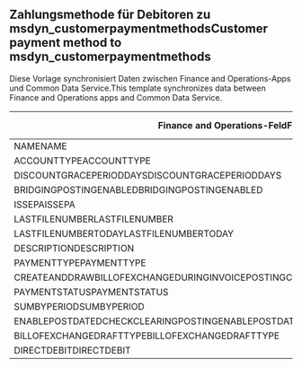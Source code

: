 ## <a name="customer-payment-method-to-msdyn_customerpaymentmethods"></a><span data-ttu-id="b6589-101">Zahlungsmethode für Debitoren zu msdyn_customerpaymentmethods</span><span class="sxs-lookup"><span data-stu-id="b6589-101">Customer payment method to msdyn_customerpaymentmethods</span></span>

<span data-ttu-id="b6589-102">Diese Vorlage synchronisiert Daten zwischen Finance and Operations-Apps und Common Data Service.</span><span class="sxs-lookup"><span data-stu-id="b6589-102">This template synchronizes data between Finance and Operations apps and Common Data Service.</span></span>

<span data-ttu-id="b6589-103">Finance and Operations-Feld</span><span class="sxs-lookup"><span data-stu-id="b6589-103">Finance and Operations field</span></span> | <span data-ttu-id="b6589-104">Zuordnungstyp</span><span class="sxs-lookup"><span data-stu-id="b6589-104">Map type</span></span> | <span data-ttu-id="b6589-105">Anderes Dynamics 365-Feld</span><span class="sxs-lookup"><span data-stu-id="b6589-105">Other Dynamics 365 field</span></span> | <span data-ttu-id="b6589-106">Standardwert</span><span class="sxs-lookup"><span data-stu-id="b6589-106">Default value</span></span>
---|---|---|---
<span data-ttu-id="b6589-107">NAME</span><span class="sxs-lookup"><span data-stu-id="b6589-107">NAME</span></span> | = | <span data-ttu-id="b6589-108">msdyn_name</span><span class="sxs-lookup"><span data-stu-id="b6589-108">msdyn_name</span></span> | 
<span data-ttu-id="b6589-109">ACCOUNTTYPE</span><span class="sxs-lookup"><span data-stu-id="b6589-109">ACCOUNTTYPE</span></span> | >< | <span data-ttu-id="b6589-110">msdyn_accounttype</span><span class="sxs-lookup"><span data-stu-id="b6589-110">msdyn_accounttype</span></span> | 
<span data-ttu-id="b6589-111">DISCOUNTGRACEPERIODDAYS</span><span class="sxs-lookup"><span data-stu-id="b6589-111">DISCOUNTGRACEPERIODDAYS</span></span> | = | <span data-ttu-id="b6589-112">msdyn_discountgraceperioddays</span><span class="sxs-lookup"><span data-stu-id="b6589-112">msdyn_discountgraceperioddays</span></span> | 
<span data-ttu-id="b6589-113">BRIDGINGPOSTINGENABLED</span><span class="sxs-lookup"><span data-stu-id="b6589-113">BRIDGINGPOSTINGENABLED</span></span> | >< | <span data-ttu-id="b6589-114">msdyn_bridgingpostingenabled</span><span class="sxs-lookup"><span data-stu-id="b6589-114">msdyn_bridgingpostingenabled</span></span> | 
<span data-ttu-id="b6589-115">ISSEPA</span><span class="sxs-lookup"><span data-stu-id="b6589-115">ISSEPA</span></span> | >< | <span data-ttu-id="b6589-116">msdyn_issepa</span><span class="sxs-lookup"><span data-stu-id="b6589-116">msdyn_issepa</span></span> | 
<span data-ttu-id="b6589-117">LASTFILENUMBER</span><span class="sxs-lookup"><span data-stu-id="b6589-117">LASTFILENUMBER</span></span> | = | <span data-ttu-id="b6589-118">msdyn_lastfilenumber</span><span class="sxs-lookup"><span data-stu-id="b6589-118">msdyn_lastfilenumber</span></span> | 
<span data-ttu-id="b6589-119">LASTFILENUMBERTODAY</span><span class="sxs-lookup"><span data-stu-id="b6589-119">LASTFILENUMBERTODAY</span></span> | = | <span data-ttu-id="b6589-120">msdyn_lastfilenumbertoday</span><span class="sxs-lookup"><span data-stu-id="b6589-120">msdyn_lastfilenumbertoday</span></span> | 
<span data-ttu-id="b6589-121">DESCRIPTION</span><span class="sxs-lookup"><span data-stu-id="b6589-121">DESCRIPTION</span></span> | = | <span data-ttu-id="b6589-122">msdyn_description</span><span class="sxs-lookup"><span data-stu-id="b6589-122">msdyn_description</span></span> | 
<span data-ttu-id="b6589-123">PAYMENTTYPE</span><span class="sxs-lookup"><span data-stu-id="b6589-123">PAYMENTTYPE</span></span> | >< | <span data-ttu-id="b6589-124">msdyn_paymenttype</span><span class="sxs-lookup"><span data-stu-id="b6589-124">msdyn_paymenttype</span></span> | 
<span data-ttu-id="b6589-125">CREATEANDDRAWBILLOFEXCHANGEDURINGINVOICEPOSTING</span><span class="sxs-lookup"><span data-stu-id="b6589-125">CREATEANDDRAWBILLOFEXCHANGEDURINGINVOICEPOSTING</span></span> | >< | <span data-ttu-id="b6589-126">msdyn_invoiceupdate</span><span class="sxs-lookup"><span data-stu-id="b6589-126">msdyn_invoiceupdate</span></span> | 
<span data-ttu-id="b6589-127">PAYMENTSTATUS</span><span class="sxs-lookup"><span data-stu-id="b6589-127">PAYMENTSTATUS</span></span> | >< | <span data-ttu-id="b6589-128">msdyn_paymentstatus</span><span class="sxs-lookup"><span data-stu-id="b6589-128">msdyn_paymentstatus</span></span> | 
<span data-ttu-id="b6589-129">SUMBYPERIOD</span><span class="sxs-lookup"><span data-stu-id="b6589-129">SUMBYPERIOD</span></span> | >< | <span data-ttu-id="b6589-130">msdyn_sumbyperiod</span><span class="sxs-lookup"><span data-stu-id="b6589-130">msdyn_sumbyperiod</span></span> | 
<span data-ttu-id="b6589-131">ENABLEPOSTDATEDCHECKCLEARINGPOSTING</span><span class="sxs-lookup"><span data-stu-id="b6589-131">ENABLEPOSTDATEDCHECKCLEARINGPOSTING</span></span> | >< | <span data-ttu-id="b6589-132">msdyn_enablepostdatescheckclearingposting</span><span class="sxs-lookup"><span data-stu-id="b6589-132">msdyn_enablepostdatescheckclearingposting</span></span> | 
<span data-ttu-id="b6589-133">BILLOFEXCHANGEDRAFTTYPE</span><span class="sxs-lookup"><span data-stu-id="b6589-133">BILLOFEXCHANGEDRAFTTYPE</span></span> | >< | <span data-ttu-id="b6589-134">msdyn_billofexchangedrafttype</span><span class="sxs-lookup"><span data-stu-id="b6589-134">msdyn_billofexchangedrafttype</span></span> | 
<span data-ttu-id="b6589-135">DIRECTDEBIT</span><span class="sxs-lookup"><span data-stu-id="b6589-135">DIRECTDEBIT</span></span> | >< | <span data-ttu-id="b6589-136">msdyn_directdebit</span><span class="sxs-lookup"><span data-stu-id="b6589-136">msdyn_directdebit</span></span> | 

